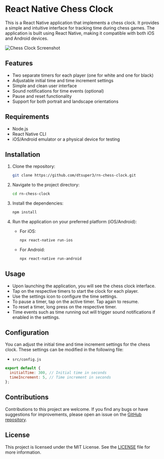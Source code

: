 # React Native Chess Clock

This is a React Native application that implements a chess clock. It provides a simple and intuitive interface for tracking time during chess games. The application is built using React Native, making it compatible with both iOS and Android devices.

![Chess Clock Screenshot](screenshots/screenshot.png)

## Features

- Two separate timers for each player (one for white and one for black)
- Adjustable initial time and time increment settings
- Simple and clean user interface
- Sound notifications for time events (optional)
- Pause and reset functionality
- Support for both portrait and landscape orientations

## Requirements

- Node.js
- React Native CLI
- iOS/Android emulator or a physical device for testing

## Installation

1. Clone the repository:

   ```bash
   git clone https://github.com/dtsuper3/rn-chess-clock.git
   ```

2. Navigate to the project directory:

   ```bash
   cd rn-chess-clock
   ```

3. Install the dependencies:

   ```bash
   npm install
   ```

4. Run the application on your preferred platform (iOS/Android):

   - For iOS:

     ```bash
     npx react-native run-ios
     ```

   - For Android:

     ```bash
     npx react-native run-android
     ```

## Usage

- Upon launching the application, you will see the chess clock interface.
- Tap on the respective timers to start the clock for each player.
- Use the settings icon to configure the time settings.
- To pause a timer, tap on the active timer. Tap again to resume.
- To reset a timer, long press on the respective timer.
- Time events such as time running out will trigger sound notifications if enabled in the settings.

## Configuration

You can adjust the initial time and time increment settings for the chess clock. These settings can be modified in the following file:

- `src/config.js`

```javascript
export default {
  initialTime: 300, // Initial time in seconds
  timeIncrement: 5, // Time increment in seconds
};
```

## Contributions

Contributions to this project are welcome. If you find any bugs or have suggestions for improvements, please open an issue on the [GitHub repository](https://github.com/dtsuper3/rn-chess-clock).

## License

This project is licensed under the MIT License. See the [LICENSE](LICENSE) file for more information.
